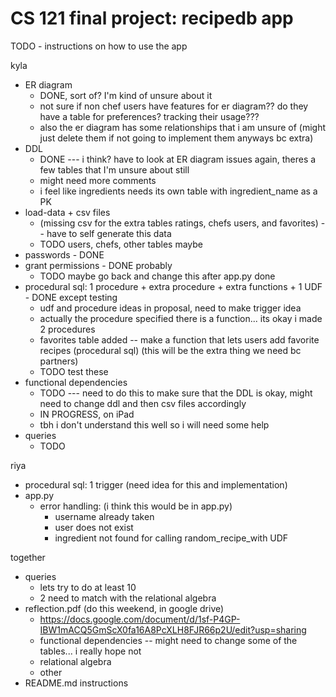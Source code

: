 # CS 121 final project: recipedb app
TODO - instructions on how to use the app





kyla
* ER diagram 
  - DONE, sort of? I'm kind of unsure about it 
  - not sure if non chef users have features for er diagram?? do they have a table for preferences? tracking their usage???
  - also the er diagram has some relationships that i am unsure of (might just delete them if not going to implement them anyways bc extra)
* DDL 
  - DONE --- i think? have to look at ER diagram issues again, theres a few tables that I'm unsure about still
  - might need more comments
  - i feel like ingredients needs its own table with ingredient_name as a PK
* load-data + csv files 
  - (missing csv for the extra tables ratings, chefs users, and favorites) -- have to self generate this data
  - TODO users, chefs, other tables maybe
* passwords - DONE
* grant permissions - DONE probably
  - TODO maybe go back and change this after app.py done
* procedural sql: 1 procedure + extra procedure + extra functions + 1 UDF - DONE except testing
  - udf and procedure ideas in proposal, need to make trigger idea
  - actually the procedure specified there is a function... its okay i made 2 procedures
  - favorites table added -- make a function that lets users add favorite recipes (procedural sql)
    (this will be the extra thing we need bc partners)
  - TODO test these
* functional dependencies
  - TODO --- need to do this to make sure that the DDL is okay, might need to change ddl and then csv files accordingly
  - IN PROGRESS, on iPad
  - tbh i don't understand this well so i will need some help 
* queries
  - TODO

riya
* procedural sql: 1 trigger (need idea for this and implementation)
* app.py
  - error handling: (i think this would be in app.py)
    * username already taken
    * user does not exist
    * ingredient not found for calling random_recipe_with UDF

together
* queries 
  - lets try to do at least 10
  - 2 need to match with the relational algebra
* reflection.pdf (do this weekend, in google drive) 
  - https://docs.google.com/document/d/1sf-P4GP-IBW1mACQ5GmScX0fa16A8PcXLH8FJR66p2U/edit?usp=sharing 
  - functional dependencies -- might need to change some of the tables... i really hope not
  - relational algebra
  - other
* README.md instructions